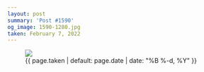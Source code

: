 ```yaml
---
layout: post
summary: 'Post #1590'
og_image: 1590-1280.jpg
taken: February 7, 2022
---
```


<figure class="post">
<img sizes="(min-width: 700px) 50vw, calc(100vw - 2rem)" src="{{ site.assets_url }}/1590-640.jpg" srcset="{{ site.assets_url }}/1590-320.jpg 320w, {{ site.assets_url }}/1590-640.jpg 640w, {{ site.assets_url }}/1590-960.jpg 960w, {{ site.assets_url }}/1590-1280.jpg 1280w"/>
<figcaption>
<time>{{ page.taken | default: page.date | date: "%B %-d, %Y" }}</time>
</figcaption>
</figure>
